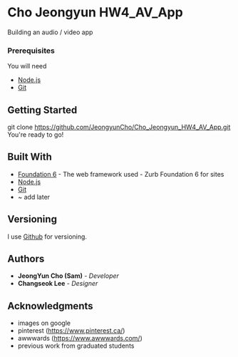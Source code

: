 # Cho Jeongyun HW4_AV_App

Building an audio / video app

### Prerequisites

You will need

* [Node.js](https://nodejs.org/en/)
* [Git](https://git-scm.com/)


## Getting Started

git clone https://github.com/JeongyunCho/Cho_Jeongyun_HW4_AV_App.git
You're ready to go!


## Built With

* [Foundation 6](https://foundation.zurb.com/sites.html) - The web framework used - Zurb Foundation 6 for sites
* [Node.js](https://nodejs.org/en/)
* [Git](https://git-scm.com/)
* ~ add later


## Versioning

I use [Github](http://github.com) for versioning.



## Authors


* **JeongYun Cho (Sam)** - *Developer*
* **Changseok Lee** - *Designer*





## Acknowledgments

* images on google
* pinterest (https://www.pinterest.ca/)
* awwwards (https://www.awwwards.com/)
* previous work from graduated students

